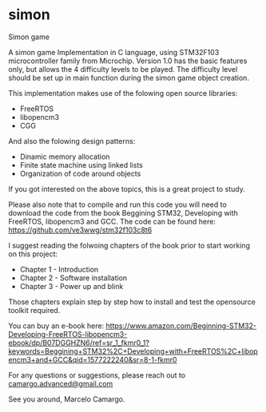 # simon
Simon game

A simon game Implementation in C language, using STM32F103 microcontroller family from Microchip.
Version 1.0 has the basic features only, but allows the 4 difficulty levels to be played.
The difficulty level should be set up in main function during the simon game object creation.

This implementation makes use of the folowing open source libraries:
- FreeRTOS
- libopencm3
- CGG

And also the folowing design patterns:
- Dinamic memory allocation
- Finite state machine using linked lists
- Organization of code around objects

If you got interested on the above topics, this is a great project to study.

Please also note that to compile and run this code you will need to download the code from the book Beggining STM32, Developing with FreeRTOS, libopencm3 and GCC.
The code can be found here: https://github.com/ve3wwg/stm32f103c8t6

I suggest reading the folwoing chapters of the book prior to start working on this project:
- Chapter 1 - Introduction
- Chapter 2 - Software installation
- Chapter 3 - Power up and blink

Those chapters explain step by step how to install and test the opensource toolkit required.

You can buy an e-book here: 
https://www.amazon.com/Beginning-STM32-Developing-FreeRTOS-libopencm3-ebook/dp/B07DGGHZN6/ref=sr_1_fkmr0_1?keywords=Beggining+STM32%2C+Developing+with+FreeRTOS%2C+libopencm3+and+GCC&qid=1577222240&sr=8-1-fkmr0

For any questions or suggestions, please reach out to camargo.advanced@gmail.com

See you around,
Marcelo Camargo.
